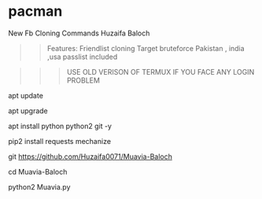# pacman
New Fb Cloning Commands Huzaifa Baloch
>>Features:
>>Friendlist cloning
>>Target bruteforce
>>Pakistan , india ,usa passlist included

>>>USE OLD VERISON OF TERMUX IF YOU FACE ANY LOGIN PROBLEM

apt update

apt upgrade

apt install python python2 git -y

pip2 install requests mechanize

git https://github.com/Huzaifa0071/Muavia-Baloch

cd Muavia-Baloch

python2 Muavia.py
